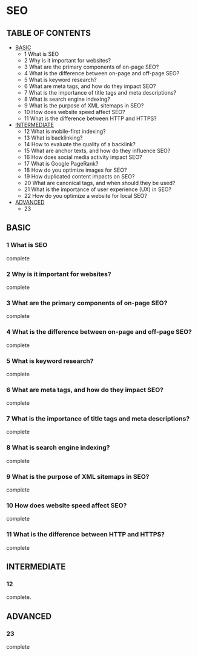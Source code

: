 # SEO

## TABLE OF CONTENTS

- [BASIC](#BASIC)
  - 1 What is SEO
  - 2 Why is it important for websites?
  - 3 What are the primary components of on-page SEO?
  - 4 What is the difference between on-page and off-page SEO?
  - 5 What is keyword research?
  - 6 What are meta tags, and how do they impact SEO?
  - 7 What is the importance of title tags and meta descriptions?
  - 8 What is search engine indexing?
  - 9 What is the purpose of XML sitemaps in SEO?
  - 10 How does website speed affect SEO?
  - 11 What is the difference between HTTP and HTTPS?
- [INTERMEDIATE](#INTERMEDIATE)
  - 12 What is mobile-first indexing?
  - 13 What is backlinking?
  - 14 How to evaluate the quality of a backlink?
  - 15 What are anchor texts, and how do they influence SEO?
  - 16 How does social media activity impact SEO?
  - 17 What is Google PageRank?
  - 18 How do you optimize images for SEO?
  - 19 How duplicated content impacts on SEO?
  - 20 What are canonical tags, and when should they be used?
  - 21 What is the importance of user experience (UX) in SEO?
  - 22 How do you optimize a website for local SEO?
- [ADVANCED](#ADVANCED)
  - 23

<a name="BASIC" />

## BASIC

### 1 What is SEO

complete

### 2 Why is it important for websites?

complete

### 3 What are the primary components of on-page SEO?

complete

### 4 What is the difference between on-page and off-page SEO?

complete

### 5 What is keyword research?

complete

### 6 What are meta tags, and how do they impact SEO?

complete

### 7 What is the importance of title tags and meta descriptions?

complete

### 8 What is search engine indexing?

complete

### 9 What is the purpose of XML sitemaps in SEO?

complete

### 10 How does website speed affect SEO?

complete

### 11 What is the difference between HTTP and HTTPS?

complete

<a name="INTERMEDIATE" />

## INTERMEDIATE

### 12

complete.

<a name="ADVANCED" />

## ADVANCED

### 23

complete
